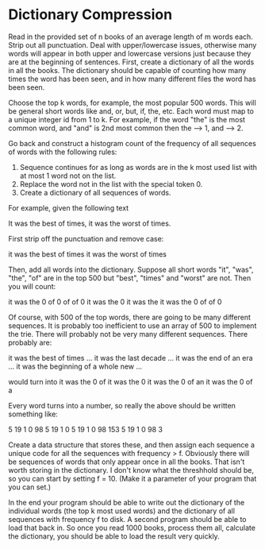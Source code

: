 # Dictionary Compression

Read in the provided set of n books of an average length of m words each. Strip out all punctuation.
Deal with upper/lowercase issues, otherwise many words will appear in both upper and lowercase versions just because they are at the beginning of sentences.
First, create a dictionary of all the words in all the books. The dictionary should be capable of counting how many times the word has been seen, and in how many different files the word has been seen.

Choose the top k words, for example, the most popular 500 words. This will be general short words like and, or, but, if, the, etc. Each word must map to a unique integer id from 1 to k. For example, if the word "the" is the most common word, and "and" is 2nd most common then the --> 1, and --> 2.

Go back and construct a histogram count of the frequency of all sequences of words with the following rules:

1. Sequence continues for as long as words are in the k most used list with at most 1 word not on the list.
1. Replace the word not in the list with the special token 0.
1. Create a dictionary of all sequences of words.

For example, given the following text

It was the best of times, it was the worst of times.

First strip off the punctuation and remove case:

it was the best of times it was the worst of times

Then, add all words into the dictionary. Suppose all short words "it", "was", "the", "of" are in the top 500 but "best", "times" and "worst" are not. Then you will count:

it was the 0 of
0 of
of 0 it was the
0 it was the
it was the 0 of
of 0

Of course, with 500 of the top words, there are going to be many different sequences. It is probably too inefficient to use an array of 500 to implement the trie. There will probably not be very many different sequences. There probably are:

it was the best of times ...
it was the last decade ...
it was the end of an era ...
it was the beginning of a whole new ...

would turn into
it was the 0 of
it was the 0
it was the 0 of an
it was the 0 of a

Every word turns into a number, so really the above should be written something like:

5 19 1 0 98
5 19 1 0
5 19 1 0 98 153
5 19 1 0 98 3

Create a data structure that stores these, and then assign each sequence a unique code for all the sequences with frequency > f. Obviously there will be sequences of words that only appear once in all the books. That isn't worth storing in the dictionary. I don't know what the threshhold should be, so you can start by setting f = 10. (Make it a parameter of your program that you can set.)

In the end your program should be able to write out the dictionary of the individual words (the top k most used words) and the dictionary of all sequences with frequency f to disk. A second program should be able to load that back in. So once you read 1000 books, process them all, calculate the dictionary, you should be able to load the result very quickly.
